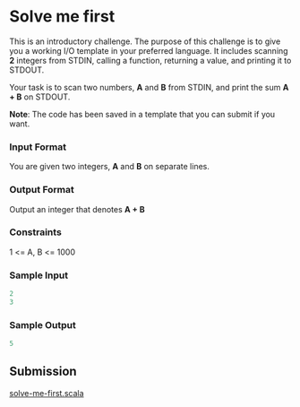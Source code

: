 # Solve me first

This is an introductory challenge. The purpose of this challenge is to give you a working I/O template in your preferred language. It includes scanning **2** integers from STDIN, calling a function, returning a value, and printing it to STDOUT.

Your task is to scan two numbers, **A** and **B** from STDIN, and print the sum **A + B** on STDOUT.

**Note**: The code has been saved in a template that you can submit if you want.

### Input Format

You are given two integers, **A** and **B** on separate lines.

### Output Format

Output an integer that denotes **A + B**

### Constraints

1 <= A, B <= 1000

### Sample Input

~~~scala
2
3
~~~

### Sample Output

~~~scala
5
~~~

## Submission

[solve-me-first.scala](https://github.com/danipishinin/HackerRank/blob/main/functional_programming/solve-me-first.scala)
